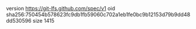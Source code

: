 version https://git-lfs.github.com/spec/v1
oid sha256:750454b578623fc9db1fb59060c702a1eb1fe0bc9b12153d79b9dd48dd530596
size 1415
